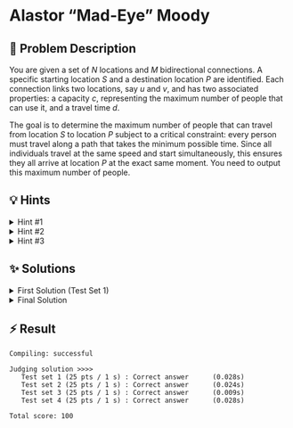 # Alastor “Mad-Eye” Moody

## 📝 Problem Description

You are given a set of $N$ locations and $M$ bidirectional connections. A specific starting location $S$ and a destination location $P$ are identified. Each connection links two locations, say $u$ and $v$, and has two associated properties: a capacity $c$, representing the maximum number of people that can use it, and a travel time $d$.

The goal is to determine the maximum number of people that can travel from location $S$ to location $P$ subject to a critical constraint: every person must travel along a path that takes the minimum possible time. Since all individuals travel at the same speed and start simultaneously, this ensures they all arrive at location $P$ at the exact same moment. You need to output this maximum number of people.

## 💡 Hints

<details>
<summary>Hint #1</summary>
The problem requires satisfying two different conditions: minimizing the travel time for everyone and maximizing the total number of people. Think about how these two objectives interact. Does one take priority over the other? The problem statement says the plan must be "cautious," meaning everyone *must* take a path of the minimum possible duration. This suggests that finding the shortest travel time is the first step.
</details>
<details>

<summary>Hint #2</summary>

This problem can be modeled using a graph, where locations are vertices and connections are edges. The problem then combines concepts from shortest path algorithms and network flow algorithms. A "cautious plan" only allows travel along edges that can be part of a shortest path from the start to the destination. How can you construct a new, smaller graph that includes *only* these valid edges?

</details>

<details>

<summary>Hint #3</summary>

To identify all edges that lie on at least one shortest path, you can use precomputed distances. First, calculate the shortest travel time from the start location $S$ to all other locations; let's call this $d_S(x)$. Second, calculate the shortest travel time from all other locations to the destination $P$; let's call this $d_P(x)$. An edge $(u, v)$ with travel time $d$ is on a shortest path from $S$ to $P$ if and only if $d_S(u) + d + d_P(v)$ is equal to the overall shortest travel time from $S$ to $P$. You can compute all $d_S$ and $d_P$ values efficiently using Dijkstra's algorithm.

</details>

## ✨ Solutions

<details>
<summary>First Solution (Test Set 1)</summary>
This problem can be modeled as a graph problem where locations are nodes and flyways are edges. The travel time corresponds to the edge weight (or distance), and the number of people a flyway can hold corresponds to its capacity. The overall goal is to find the maximum number of people that can travel from a source node $s$ to a sink node $p$ along paths of the shortest possible length.

For the first test set, we are given a crucial simplifying assumption: *"for every flyway there is some cautious plan that uses it."* This directly implies that **every flyway (edge) in the input is part of at least one shortest path** from $s$ to $p$.

Because all available edges are guaranteed to be on some shortest path, we don't need to worry about filtering them. Any path we construct using the given edges will satisfy the minimum time constraint. The problem is therefore reduced to a simpler one: finding the maximum number of people that can travel from $s$ to $p$ using the given network of flyways.

This is a classic **Maximum Flow** problem. We can construct a flow network where:
- The graph structure is given by the input locations and flyways.
- The capacity of each edge is the number of people $c$ the corresponding flyway can accommodate.
- We want to find the maximum flow from the source $s$ to the sink $p$.

Each unit of flow represents one person. By calculating the maximum flow, we find the maximum number of people who can travel from $s$ to $p$ concurrently, which, under the assumptions of Test Set 1, is our final answer.

```cpp
#include <iostream>

#include <boost/graph/adjacency_list.hpp>
#include <boost/graph/push_relabel_max_flow.hpp>

// Graph type for the flow network
typedef boost::adjacency_list_traits<boost::vecS, boost::vecS, boost::directedS> traits;
typedef boost::adjacency_list<boost::vecS, boost::vecS, boost::directedS, boost::no_property,
    boost::property<boost::edge_capacity_t, long,
        boost::property<boost::edge_residual_capacity_t, long,
            boost::property<boost::edge_reverse_t, traits::edge_descriptor>>>> graph;

typedef traits::edge_descriptor edge_desc;

// A helper class to add edges and their reverse edges to the graph
class edge_adder {
  graph &G;

 public:
  explicit edge_adder(graph &G) : G(G) {}

  void add_edge(int from, int to, long capacity) {
    auto c_map = boost::get(boost::edge_capacity, G);
    auto r_map = boost::get(boost::edge_reverse, G);
    const auto e = boost::add_edge(from, to, G).first;
    const auto rev_e = boost::add_edge(to, from, G).first;
    c_map[e] = capacity;
    c_map[rev_e] = 0; // Reverse edge has no capacity in a directed model
    r_map[e] = rev_e;
    r_map[rev_e] = e;
  }
};

void solve() {
  int n, m, s, p;
  std::cin >> n >> m >> s >> p;
  
  graph G(n);
  edge_adder adder(G);
  
  for(int i = 0; i < m; ++i) {
    int u, v, c, d;
    std::cin >> u >> v >> c >> d;
    // Due to Test Set 1 assumptions, all flyways are on a shortest path.
    // We model the bidirectional flyway with a directed edge, as the other
    // problem assumptions for this test set imply a directional flow.
    adder.add_edge(u, v, c);
  }
  
  // Calculate the maximum flow from source s to sink p
  long flow = boost::push_relabel_max_flow(G, s, p);

  std::cout << flow << std::endl;
}

int main() {
  std::ios_base::sync_with_stdio(false);
  
  int n_tests;
  std::cin >> n_tests;
  while(n_tests--) { solve(); }
}
```
</details>
<details>
<summary>Final Solution</summary>
The primary challenge in the general version of the problem is that many flyways might not be part of any shortest path. A "cautious plan" forbids using such flyways. Therefore, the approach from the first solution, which assumes all edges are valid, will not work.

The core idea for the final solution is to first identify the subgraph containing **only** the edges that lie on at least one shortest path from the source $s$ to the sink $p$. Once we have this "shortest path subgraph," we can run a max-flow algorithm on it to find the maximum number of people.

The solution can be broken down into three main steps:

1.  **Calculate Shortest Distances:** We need to know the shortest travel time from $s$ to every other location, and from every location to $p$.
    -   We can find the shortest distance from $s$ to all other nodes, $d_s(v)$, by running **Dijkstra's algorithm** starting from $s$.
    -   Similarly, we find the shortest distance from all nodes to $p$, $d_p(v)$, by running Dijkstra's algorithm starting from $p$. Since the flyways are bidirectional, running Dijkstra from $p$ on the original graph gives the shortest distance to $p$.
    -   The shortest travel time from $s$ to $p$ is then simply $d_{min} = d_s(p)$.

2.  **Construct the Shortest Path Subgraph:** We build a new graph for our max-flow calculation. We iterate through every original flyway, which connects locations $u$ and $v$ with travel time $d$ and capacity $c$. A flyway can be part of a shortest path in two directions: $u \to v$ or $v \to u$.
    -   The directed edge $u \to v$ is on a shortest path if and only if the shortest path through it is equal to the overall shortest path:
        $$ d_s(u) + d + d_p(v) = d_{min} $$
    -   Similarly, the directed edge $v \to u$ is on a shortest path if:
        $$ d_s(v) + d + d_p(u) = d_{min} $$
    If a condition is met, we add the corresponding directed edge with capacity $c$ to our new flow network.

3.  **Calculate Maximum Flow:** With the shortest path subgraph constructed, the problem is reduced to a standard max-flow problem. We compute the maximum flow from $s$ to $p$ on this new graph. The resulting flow value is the maximum number of people that can travel according to a "cautious plan."

```cpp
#include <iostream>
#include <vector>
#include <tuple>

#include <boost/graph/adjacency_list.hpp>
#include <boost/graph/push_relabel_max_flow.hpp>
#include <boost/graph/dijkstra_shortest_paths.hpp>

// Graph definition for Dijkstra's algorithm
typedef boost::adjacency_list<boost::vecS, boost::vecS, boost::undirectedS,
  boost::no_property, boost::property<boost::edge_weight_t, int>> dijkstra_graph;

// Graph definition for the max-flow algorithm
typedef boost::adjacency_list_traits<boost::vecS, boost::vecS, boost::directedS> traits;
typedef boost::adjacency_list<boost::vecS, boost::vecS, boost::directedS, boost::no_property,
    boost::property<boost::edge_capacity_t, long,
        boost::property<boost::edge_residual_capacity_t, long,
            boost::property<boost::edge_reverse_t, traits::edge_descriptor>>>> flow_graph;

// Helper class to add directed edges for the flow network
class edge_adder {
  flow_graph &G;
 public:
  explicit edge_adder(flow_graph &G) : G(G) {}
  void add_edge(int from, int to, long capacity) {
    auto c_map = boost::get(boost::edge_capacity, G);
    auto r_map = boost::get(boost::edge_reverse, G);
    const auto e = boost::add_edge(from, to, G).first;
    const auto rev_e = boost::add_edge(to, from, G).first;
    c_map[e] = capacity;
    c_map[rev_e] = 0;
    r_map[e] = rev_e;
    r_map[rev_e] = e;
  }
};

void solve() {
  int n, m, s, p;
  std::cin >> n >> m >> s >> p;
  
  std::vector<std::tuple<int, int, int, int>> edges;
  edges.reserve(m);
  dijkstra_graph dijkstra_G(n);

  for(int i = 0; i < m; ++i) {
    int u, v, c, d;
    std::cin >> u >> v >> c >> d;
    edges.emplace_back(u, v, c, d);
    boost::add_edge(u, v, d, dijkstra_G);
  }
  
  // Step 1: Calculate shortest paths from source and to sink
  std::vector<int> source_dist_map(n);
  std::vector<int> target_dist_map(n);
  
  boost::dijkstra_shortest_paths(dijkstra_G, s, boost::distance_map(boost::make_iterator_property_map(source_dist_map.begin(), boost::get(boost::vertex_index, dijkstra_G))));
  boost::dijkstra_shortest_paths(dijkstra_G, p, boost::distance_map(boost::make_iterator_property_map(target_dist_map.begin(), boost::get(boost::vertex_index, dijkstra_G))));
  
  int min_dist = source_dist_map[p];

  // Step 2: Build the shortest path subgraph
  flow_graph G(n);
  edge_adder adder(G);
  
  for(const auto &edge : edges) {
    int u = std::get<0>(edge);
    int v = std::get<1>(edge);
    int c = std::get<2>(edge);
    int d = std::get<3>(edge);
    
    // Check if the edge u->v is on a shortest path
    if (source_dist_map[u] + d + target_dist_map[v] == min_dist) {
      adder.add_edge(u, v, c);
    }
    // Check if the edge v->u is on a shortest path
    if (source_dist_map[v] + d + target_dist_map[u] == min_dist) {
      adder.add_edge(v, u, c);
    }
  }
  
  // Step 3: Determine max flow on the subgraph
  long flow = boost::push_relabel_max_flow(G, s, p);

  std::cout << flow << std::endl;
}

int main() {
  std::ios_base::sync_with_stdio(false);
  
  int n_tests;
  std::cin >> n_tests;
  while(n_tests--) { solve(); }
}
```
</details>

## ⚡ Result

```plaintext
Compiling: successful

Judging solution >>>>
   Test set 1 (25 pts / 1 s) : Correct answer      (0.028s)
   Test set 2 (25 pts / 1 s) : Correct answer      (0.024s)
   Test set 3 (25 pts / 1 s) : Correct answer      (0.009s)
   Test set 4 (25 pts / 1 s) : Correct answer      (0.028s)

Total score: 100
```